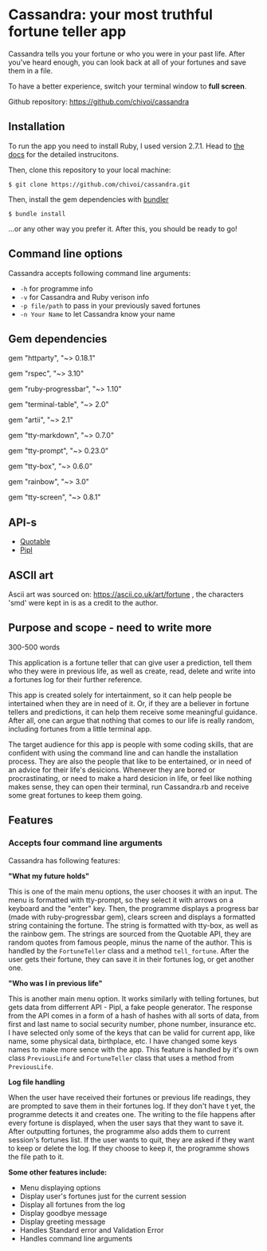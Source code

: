 # Cassandra: your most truthful fortune teller app

Cassandra tells you your fortune or who you were in your past life. After you've heard enough, you can look back at all of your fortunes and save them in a file.

To have a better experience, switch your terminal window to **full screen**.

Github repository: <https://github.com/chivoi/cassandra>

## Installation

To run the app you need to install Ruby, I used version 2.7.1. Head to [the docs](https://www.ruby-lang.org/en/documentation/installation/) for the detailed instrucitons.

Then, clone this repository to your local machine:
```
$ git clone https://github.com/chivoi/cassandra.git
```
Then, install the gem dependencies with [bundler](https://bundler.io/)
```
$ bundle install
```
...or any other way you prefer it. After this, you should be ready to go!

## Command line options

Cassandra accepts following command line arguments: 

- `-h` for programme info
- `-v` for Cassandra and Ruby verison info
- `-p file/path` to pass in your previously saved fortunes
- `-n Your Name` to let Cassandra know your name

## Gem dependencies

gem "httparty", "~> 0.18.1"

gem "rspec", "~> 3.10"

gem "ruby-progressbar", "~> 1.10"

gem "terminal-table", "~> 2.0"

gem "artii", "~> 2.1"

gem "tty-markdown", "~> 0.7.0"

gem "tty-prompt", "~> 0.23.0"

gem "tty-box", "~> 0.6.0"

gem "rainbow", "~> 3.0"

gem "tty-screen", "~> 0.8.1"

## API-s

- [Quotable](https://github.com/lukePeavey/quotable#get-random-quote)
- [Pipl](https://pipl.ir/)

## ASCII art

Ascii art  was sourced on: https://ascii.co.uk/art/fortune , the characters 'smd' were kept in is as a credit to the author.

## Purpose and scope - need to write more
300-500 words

This application is a fortune teller that can give user a prediction, tell them who they were in previous life, as well as create, read, delete and write into a fortunes log for their further reference.

This app is created solely for intertainment, so it can help people be intertained when they are in need of it. Or, if they are a believer in fortune tellers and predictions, it can help them receive some meaningful guidance. After all, one can argue that nothing that comes to our life is really random, including fortunes from a little terminal app.

The target audience for this app is people with some coding skills, that are confident with using the command line and can handle the installation process. They are also the people that like to be entertained, or in need of an advice for their life's desicions. Whenever they are bored or procrastinating, or need to make a hard desicion in life, or feel like nothing makes sense, they can open their terminal, run Cassandra.rb and receive some great fortunes to keep them going.

## Features

### Accepts four command line arguments

Cassandra has following features:

**"What my future holds"**

This is one of the main menu options, the user chooses it with an input. The menu is formatted with tty-prompt, so they select it with arrows on a keyboard and the "enter" key. Then, the programme displays a progress bar (made with ruby-progressbar gem), clears screen and displays a formatted string containing the fortune. The string is formatted with tty-box, as well as the rainbow gem. The strings are sourced from the Quotable API, they are random quotes from famous people, minus the name of the author. This is handled by the `FortuneTeller` class and a method `tell_fortune`. After the user gets their fortune, they can save it in their fortunes log, or get another one.

**"Who was I in previous life"**

This is another main menu option. It works similarly with telling fortunes, but gets data from differrent API - Pipl, a fake people generator. The response from the API comes in a form of a hash of hashes with all sorts of data, from first and last name to social security number, phone number, insurance etc. I have selected only some of the keys that can be valid for current app, like name, some physical data, birthplace, etc. I have changed some keys names to make more sence with the app. This feature is handled by it's own class `PreviousLife` and `FortuneTeller` class that uses a method from `PreviousLife`.


**Log file handling**

When the user have received their fortunes or previous life readings, they are prompted to save them in their fortunes log. If they don't have t yet, the programme detects it and creates one. The writing to the file happens after every fortune is displayed, when the user says that they want to save it. After outputting fortunes, the programme also adds them to current session's fortunes list. If the user wants to quit, they are asked if they want to keep or delete the log. If they choose to keep it, the programme shows the file path to it.

**Some other features include:**

- Menu displaying options
- Display user's fortunes just for the current session
- Display all fortunes from the log
- Display goodbye message
- Display greeting message
- Handles Standard error and Validation Error
- Handles command line arguments
